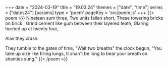 +++
date = "2024-03-19"
title = "19.03.24"
themes = ["date", "time"]
series = ["dates24"]
[params]
  type = 'poem'
  pageKey = 'src/poem.js'
+++
{{< poem >}}
Nineteen sum three,
Two units fallen short,
These towering bricks on brick ,
Grind cement like gum between their layered teath,
Glaring hurried up at twenty four,

Alas 
  they 
    crash.

They tumble to the gates of time,
"Wait two breaths" the clock begun,
"You take up size like filling lungs,
It shan't be long to bear your breath on shanties sung."
{{< /poem >}}